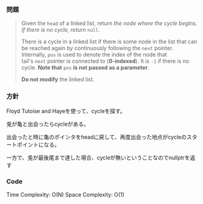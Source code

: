 ### 問題

> Given the `head` of a linked list, return *the node where the cycle begins. If there is no cycle, return* `null`.
> 
> 
> There is a cycle in a linked list if there is some node in the list that can be reached again by continuously following the `next` pointer. Internally, `pos` is used to denote the index of the node that tail's `next` pointer is connected to (**0-indexed**). It is `-1` if there is no cycle. **Note that** `pos` **is not passed as a parameter**.
> 
> **Do not modify** the linked list.
> 

### 方針

Floyd Tutoise and Hayeを使って、cycleを探す。

兎が亀と出会ったらcycleがある。

出会ったと時に亀のポインタをheadに戻して、再度出会った地点がcycleのスタートポイントになる。

一方で、兎が最後尾まで達した場合、cycleが無いということなのでnullptrを返す

### Code

Time  Complexity: O(N)
Space Complexity: O(1)

```cpp

```
